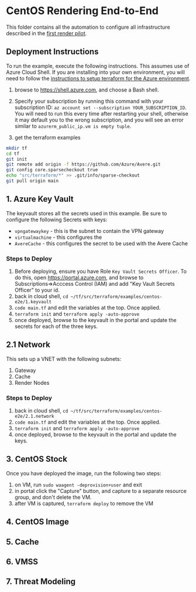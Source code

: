 # CentOS Rendering End-to-End

This folder contains all the automation to configure all infrastructure described in the [first render pilot](../securedimage/Azure%20First%20Render%20Pilot.pdf).

## Deployment Instructions

To run the example, execute the following instructions.  This assumes use of Azure Cloud Shell.  If you are installing into your own environment, you will need to follow the [instructions to setup terraform for the Azure environment](https://docs.microsoft.com/en-us/azure/terraform/terraform-install-configure).

1. browse to https://shell.azure.com, and choose a Bash shell.

2. Specify your subscription by running this command with your subscription ID:  ```az account set --subscription YOUR_SUBSCRIPTION_ID```.  You will need to run this every time after restarting your shell, otherwise it may default you to the wrong subscription, and you will see an error similar to `azurerm_public_ip.vm is empty tuple`.

3. get the terraform examples
```bash
mkdir tf
cd tf
git init
git remote add origin -f https://github.com/Azure/Avere.git
git config core.sparsecheckout true
echo "src/terraform/*" >> .git/info/sparse-checkout
git pull origin main
```

## 1. Azure Key Vault

The keyvault stores all the secrets used in this example.  Be sure to configure the following Secrets with keys:
* `vpngatewaykey` - this is the subnet to contain the VPN gateway
* `virtualmachine` - this configures the 
* `AvereCache` - this configures the secret to be used with the Avere Cache

### Steps to Deploy

1. Before deploying, ensure you have Role `Key Vault Secrets Officer`.  To do this, open https://portal.azure.com, and browse to Subscriptions=>Acccess Control (IAM) and add "Key Vault Secrets Officer" to your id.
1. back in cloud shell, `cd ~/tf/src/terraform/examples/centos-e2e/1.keyvault`
1. `code main.tf` and edit the variables at the top.  Once applied.
1. `terraform init` and `terraform apply -auto-approve`
1. once deployed, browse to the keyvault in the portal and update the secrets for each of the three keys.

## 2.1 Network

This sets up a VNET with the following subnets:

1. Gateway
2. Cache
3. Render Nodes

### Steps to Deploy

1. back in cloud shell, `cd ~/tf/src/terraform/examples/centos-e2e/2.1.network`
1. `code main.tf` and edit the variables at the top.  Once applied.
1. `terraform init` and `terraform apply -auto-approve`
1. once deployed, browse to the keyvault in the portal and update the keys.

## 3. CentOS Stock

Once you have deployed the image, run the following two steps:
1. on VM, run `sudo waagent -deprovision+user` and exit
2. in portal click the "Capture" button, and capture to a separate resource group, and don't delete the VM.
3. after VM is captured, `terraform deploy` to remove the VM

## 4. CentOS Image

## 5. Cache

## 6. VMSS

## 7. Threat Modeling

